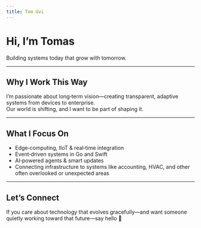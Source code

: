 ```yaml
---
title: Tom Uvi
---
```


# Hi, I’m Tomas

Building systems today that grow with tomorrow.

---

## Why I Work This Way

I’m passionate about long‑term vision—creating transparent, adaptive systems from devices to enterprise.  
Our world is shifting, and I want to be part of shaping it.

---

## What I Focus On

- Edge‑computing, IIoT & real‑time integration  
- Event‑driven systems in Go and Swift  
- AI‑powered agents & smart updates  
- Connecting infrastructure to systems like accounting, HVAC, and other often overlooked or unexpected areas

---

## Let’s Connect

If you care about technology that evolves gracefully—and want someone quietly working toward that future—say hello 👋
